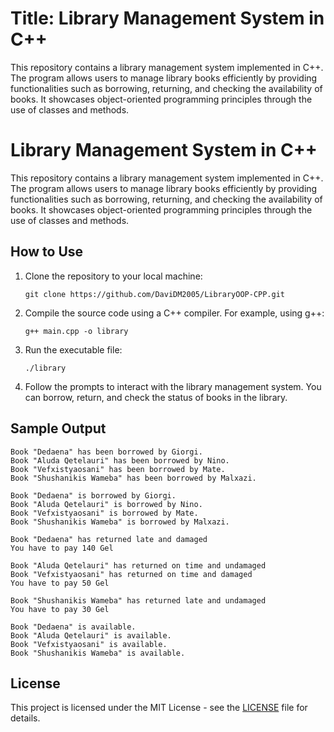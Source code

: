# Title: Library Management System in C++

This repository contains a library management system implemented in C++. The program allows users to manage library books efficiently by providing functionalities such as borrowing, returning, and checking the availability of books. It showcases object-oriented programming principles through the use of classes and methods.

# Library Management System in C++

This repository contains a library management system implemented in C++. The program allows users to manage library books efficiently by providing functionalities such as borrowing, returning, and checking the availability of books. It showcases object-oriented programming principles through the use of classes and methods.

## How to Use

1. Clone the repository to your local machine:
   ```
   git clone https://github.com/DaviDM2005/LibraryOOP-CPP.git
   ```

2. Compile the source code using a C++ compiler. For example, using g++:
   ```
   g++ main.cpp -o library
   ```

3. Run the executable file:
   ```
   ./library
   ```

4. Follow the prompts to interact with the library management system. You can borrow, return, and check the status of books in the library.

## Sample Output

```
Book "Dedaena" has been borrowed by Giorgi.
Book "Aluda Qetelauri" has been borrowed by Nino.
Book "Vefxistyaosani" has been borrowed by Mate.
Book "Shushanikis Wameba" has been borrowed by Malxazi.

Book "Dedaena" is borrowed by Giorgi.
Book "Aluda Qetelauri" is borrowed by Nino.
Book "Vefxistyaosani" is borrowed by Mate.
Book "Shushanikis Wameba" is borrowed by Malxazi.

Book "Dedaena" has returned late and damaged
You have to pay 140 Gel

Book "Aluda Qetelauri" has returned on time and undamaged
Book "Vefxistyaosani" has returned on time and damaged
You have to pay 50 Gel

Book "Shushanikis Wameba" has returned late and undamaged
You have to pay 30 Gel

Book "Dedaena" is available.
Book "Aluda Qetelauri" is available.
Book "Vefxistyaosani" is available.
Book "Shushanikis Wameba" is available.
```

## License

This project is licensed under the MIT License - see the [LICENSE](LICENSE) file for details.
